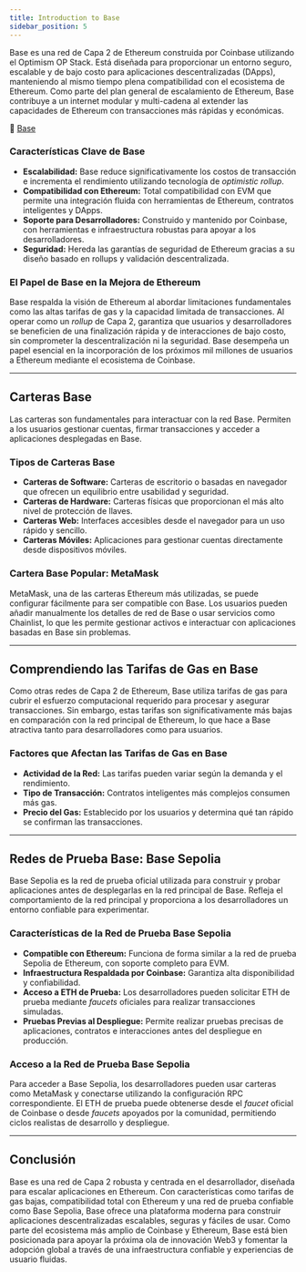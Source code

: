 ```yaml
---
title: Introduction to Base
sidebar_position: 5
---
```



Base es una red de Capa 2 de Ethereum construida por Coinbase utilizando el Optimism OP Stack. Está diseñada para proporcionar un entorno seguro, escalable y de bajo costo para aplicaciones descentralizadas (DApps), manteniendo al mismo tiempo plena compatibilidad con el ecosistema de Ethereum. Como parte del plan general de escalamiento de Ethereum, Base contribuye a un internet modular y multi-cadena al extender las capacidades de Ethereum con transacciones más rápidas y económicas.

🔗 [Base](https://base.org)

### Características Clave de Base

* **Escalabilidad:** Base reduce significativamente los costos de transacción e incrementa el rendimiento utilizando tecnología de *optimistic rollup*.
* **Compatibilidad con Ethereum:** Total compatibilidad con EVM que permite una integración fluida con herramientas de Ethereum, contratos inteligentes y DApps.
* **Soporte para Desarrolladores:** Construido y mantenido por Coinbase, con herramientas e infraestructura robustas para apoyar a los desarrolladores.
* **Seguridad:** Hereda las garantías de seguridad de Ethereum gracias a su diseño basado en rollups y validación descentralizada.

### El Papel de Base en la Mejora de Ethereum

Base respalda la visión de Ethereum al abordar limitaciones fundamentales como las altas tarifas de gas y la capacidad limitada de transacciones. Al operar como un *rollup* de Capa 2, garantiza que usuarios y desarrolladores se beneficien de una finalización rápida y de interacciones de bajo costo, sin comprometer la descentralización ni la seguridad. Base desempeña un papel esencial en la incorporación de los próximos mil millones de usuarios a Ethereum mediante el ecosistema de Coinbase.

---

## Carteras Base

Las carteras son fundamentales para interactuar con la red Base. Permiten a los usuarios gestionar cuentas, firmar transacciones y acceder a aplicaciones desplegadas en Base.

### Tipos de Carteras Base

* **Carteras de Software:** Carteras de escritorio o basadas en navegador que ofrecen un equilibrio entre usabilidad y seguridad.
* **Carteras de Hardware:** Carteras físicas que proporcionan el más alto nivel de protección de llaves.
* **Carteras Web:** Interfaces accesibles desde el navegador para un uso rápido y sencillo.
* **Carteras Móviles:** Aplicaciones para gestionar cuentas directamente desde dispositivos móviles.

### Cartera Base Popular: MetaMask

MetaMask, una de las carteras Ethereum más utilizadas, se puede configurar fácilmente para ser compatible con Base. Los usuarios pueden añadir manualmente los detalles de red de Base o usar servicios como Chainlist, lo que les permite gestionar activos e interactuar con aplicaciones basadas en Base sin problemas.

---

## Comprendiendo las Tarifas de Gas en Base

Como otras redes de Capa 2 de Ethereum, Base utiliza tarifas de gas para cubrir el esfuerzo computacional requerido para procesar y asegurar transacciones. Sin embargo, estas tarifas son significativamente más bajas en comparación con la red principal de Ethereum, lo que hace a Base atractiva tanto para desarrolladores como para usuarios.

### Factores que Afectan las Tarifas de Gas en Base

* **Actividad de la Red:** Las tarifas pueden variar según la demanda y el rendimiento.
* **Tipo de Transacción:** Contratos inteligentes más complejos consumen más gas.
* **Precio del Gas:** Establecido por los usuarios y determina qué tan rápido se confirman las transacciones.

---

## Redes de Prueba Base: Base Sepolia

Base Sepolia es la red de prueba oficial utilizada para construir y probar aplicaciones antes de desplegarlas en la red principal de Base. Refleja el comportamiento de la red principal y proporciona a los desarrolladores un entorno confiable para experimentar.

### Características de la Red de Prueba Base Sepolia

* **Compatible con Ethereum:** Funciona de forma similar a la red de prueba Sepolia de Ethereum, con soporte completo para EVM.
* **Infraestructura Respaldada por Coinbase:** Garantiza alta disponibilidad y confiabilidad.
* **Acceso a ETH de Prueba:** Los desarrolladores pueden solicitar ETH de prueba mediante *faucets* oficiales para realizar transacciones simuladas.
* **Pruebas Previas al Despliegue:** Permite realizar pruebas precisas de aplicaciones, contratos e interacciones antes del despliegue en producción.

### Acceso a la Red de Prueba Base Sepolia

Para acceder a Base Sepolia, los desarrolladores pueden usar carteras como MetaMask y conectarse utilizando la configuración RPC correspondiente. El ETH de prueba puede obtenerse desde el *faucet* oficial de Coinbase o desde *faucets* apoyados por la comunidad, permitiendo ciclos realistas de desarrollo y despliegue.

---

## Conclusión

Base es una red de Capa 2 robusta y centrada en el desarrollador, diseñada para escalar aplicaciones en Ethereum. Con características como tarifas de gas bajas, compatibilidad total con Ethereum y una red de prueba confiable como Base Sepolia, Base ofrece una plataforma moderna para construir aplicaciones descentralizadas escalables, seguras y fáciles de usar. Como parte del ecosistema más amplio de Coinbase y Ethereum, Base está bien posicionada para apoyar la próxima ola de innovación Web3 y fomentar la adopción global a través de una infraestructura confiable y experiencias de usuario fluidas.

